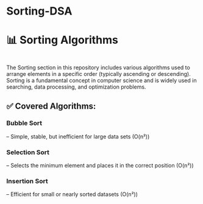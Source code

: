 # Sorting-DSA
<h1>📊 Sorting Algorithms</h1><br>
The Sorting section in this repository includes various algorithms used to arrange elements in a specific order (typically ascending or descending). Sorting is a fundamental concept in computer science and is widely used in searching, data processing, and optimization problems.

<h2>✅ Covered Algorithms:</h2>
<h3>Bubble Sort</h3> – Simple, stable, but inefficient for large data sets (O(n²))<br>

<h3>Selection Sort</h3> – Selects the minimum element and places it in the correct position (O(n²))<br>

<h3>Insertion Sort</h3> – Efficient for small or nearly sorted datasets (O(n²))

